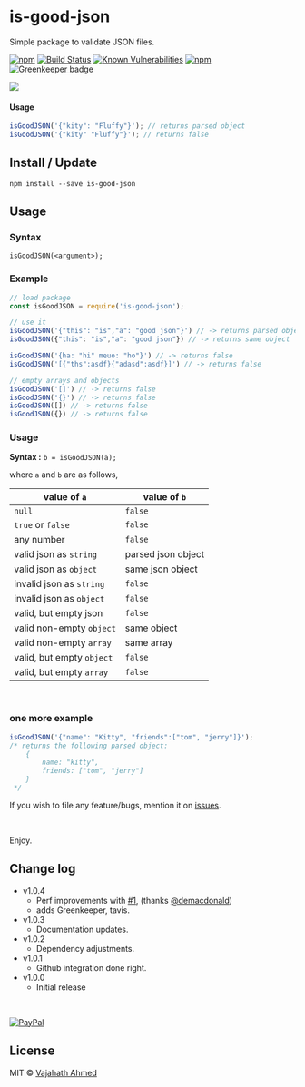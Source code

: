 # is-good-json

Simple package to validate JSON files.

[![npm](https://img.shields.io/npm/v/is-good-json.svg)](https://www.npmjs.com/package/is-good-json)
[![Build Status](https://travis-ci.org/vajahath/is-good-json.svg?branch=master)](https://travis-ci.org/vajahath/is-good-json)
[![Known Vulnerabilities](https://snyk.io/test/npm/is-good-json/badge.svg)](https://snyk.io/test/npm/is-good-json)
[![npm](https://img.shields.io/npm/dt/is-good-json.svg)](https://www.npmjs.com/package/is-good-json)
[![Greenkeeper badge](https://badges.greenkeeper.io/vajahath/is-good-json.svg)](https://greenkeeper.io/) 

![](https://raw.githubusercontent.com/vajahath/is-good-json/master/media/logo.png)



#### Usage
```javascript
isGoodJSON('{"kity": "Fluffy"}'); // returns parsed object
isGoodJSON('{"kity" "Fluffy"}'); // returns false
```



## Install / Update

```shell
npm install --save is-good-json
```

## Usage

### Syntax

`isGoodJSON(<argument>);`

### Example
```javascript
// load package
const isGoodJSON = require('is-good-json');

// use it
isGoodJSON('{"this": "is","a": "good json"}') // -> returns parsed object: {"this": "is","a": "good json"}
isGoodJSON({"this": "is","a": "good json"}) // -> returns same object

isGoodJSON('{ha: "hi" meuo: "ho"}') // -> returns false
isGoodJSON('[{"ths":asdf}{"adasd":asdf}]') // -> returns false

// empty arrays and objects
isGoodJSON('[]') // -> returns false
isGoodJSON('{}') // -> returns false
isGoodJSON([]) // -> returns false
isGoodJSON({}) // -> returns false
```

### Usage

**Syntax :** `b = isGoodJSON(a);`

where `a` and `b` are as follows,

| value of `a`                           | value of `b`                  |
| -------------------------------------- | ----------------------------- |
| `null`                                 | `false`                       |
| `true` or `false`                      | `false`                       |
| any number                             | `false`                       |
| valid json as `string`                 | parsed json object            |
| valid json as `object`                 | same json object              |
| invalid json as `string`               | `false`                       |
| invalid json as `object`               | `false`                       |
| valid, but empty json                  | `false`                       |
| valid non-empty `object`               | same object                   |
| valid non-empty `array`                | same array                    |
| valid, but empty `object`              | `false`                       |
| valid, but empty `array`               | `false`                       |


<br>

### one more example

```javascript
isGoodJSON('{"name": "Kitty", "friends":["tom", "jerry"]}');
/* returns the following parsed object:
    {
        name: "kitty",
        friends: ["tom", "jerry"]
    }
 */
```


If you wish to file any feature/bugs, mention it on [issues](https://github.com/vajahath/is-good-json/issues).

<br>

Enjoy.

## Change log
 - v1.0.4
     + Perf improvements with [#1](https://github.com/vajahath/is-good-json/pull/1), (thanks [@demacdonald](https://github.com/demacdonald))
     + adds Greenkeeper, tavis.
 - v1.0.3
     + Documentation updates.
 - v1.0.2
     + Dependency adjustments.
 - v1.0.1
     + Github integration done right.
 - v1.0.0
     + Initial release

<br>

[![PayPal][badge_paypal_donate]][paypal-donations]


## License
MIT &copy; [Vajahath Ahmed](https://mycolorpad.blogspot.in)


[badge_paypal_donate]: https://cdn.rawgit.com/vajahath/cloud-codes/a01f087f/badges/paypal_donate.svg
[paypal-donations]: https://paypal.me/vajahath